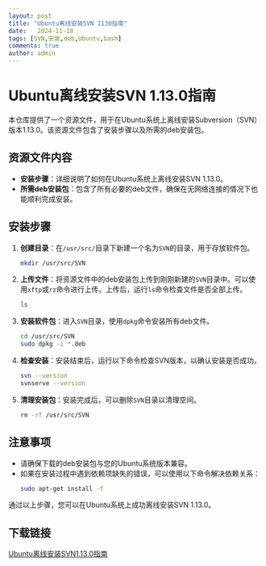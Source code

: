 ```yaml
---
layout: post
title: "Ubuntu离线安装SVN 1130指南"
date:   2024-11-18
tags: [SVN,安装,deb,Ubuntu,bash]
comments: true
author: admin
---
```

# Ubuntu离线安装SVN 1.13.0指南

本仓库提供了一个资源文件，用于在Ubuntu系统上离线安装Subversion（SVN）版本1.13.0。该资源文件包含了安装步骤以及所需的deb安装包。

## 资源文件内容

- **安装步骤**：详细说明了如何在Ubuntu系统上离线安装SVN 1.13.0。
- **所需deb安装包**：包含了所有必要的deb文件，确保在无网络连接的情况下也能顺利完成安装。

## 安装步骤

1. **创建目录**：在`/usr/src/`目录下新建一个名为`SVN`的目录，用于存放软件包。
   ```bash
   mkdir /usr/src/SVN
   ```

2. **上传文件**：将资源文件中的deb安装包上传到刚刚新建的`SVN`目录中。可以使用`xftp`或`rz`命令进行上传。上传后，运行`ls`命令检查文件是否全部上传。
   ```bash
   ls
   ```

3. **安装软件包**：进入`SVN`目录，使用`dpkg`命令安装所有deb文件。
   ```bash
   cd /usr/src/SVN
   sudo dpkg -i *.deb
   ```

4. **检查安装**：安装结束后，运行以下命令检查SVN版本，以确认安装是否成功。
   ```bash
   svn --version
   svnserve --version
   ```

5. **清理安装包**：安装完成后，可以删除`SVN`目录以清理空间。
   ```bash
   rm -rf /usr/src/SVN
   ```

## 注意事项

- 请确保下载的deb安装包与您的Ubuntu系统版本兼容。
- 如果在安装过程中遇到依赖项缺失的错误，可以使用以下命令解决依赖关系：
  ```bash
  sudo apt-get install -f
  ```

通过以上步骤，您可以在Ubuntu系统上成功离线安装SVN 1.13.0。

## 下载链接

[Ubuntu离线安装SVN1.13.0指南](https://pan.quark.cn/s/f7419bf8b134)
